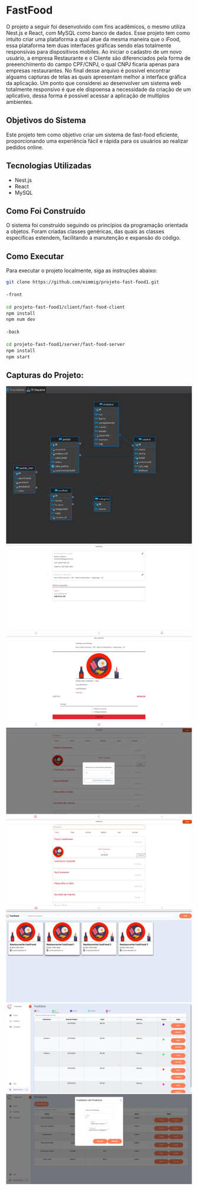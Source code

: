 # FastFood
O projeto a seguir foi desenvolvido com fins acadêmicos, o mesmo utiliza Nest.js e React, com MySQL como banco de dados. Esse projeto tem como intuito criar uma plataforma a qual atue da mesma maneira que o iFood, essa plataforma tem duas interfaces gráficas sendo elas totalmente responsivas para dispositivos mobiles. 
Ao iniciar o cadastro de um novo usuário, a empresa Restaurante e o Cliente são diferenciados pela forma de preeenchimento do campo CPF/CNPJ, o qual CNPJ ficaria apenas para empresas restaurantes. No final desse arquivo é possível encontrar alguams capturas de telas as quais apresentam melhor a interface gráfica da aplicação.
Um ponto que considerei ao desenvolver um sistema web totalmente responsivo é que ele dispoensa a necessidade da criação de um aplicativo, dessa forma é possivel acessar a aplicação de multiplos ambientes.

## Objetivos do Sistema

Este projeto tem como objetivo criar um sistema de fast-food eficiente, proporcionando uma experiência fácil e rápida para os usuários ao realizar pedidos online.

## Tecnologias Utilizadas

- Nest.js
- React
- MySQL

## Como Foi Construído

O sistema foi construído seguindo os princípios da programação orientada a objetos. Foram criadas classes genéricas, das quais as classes específicas estendem, facilitando a manutenção e expansão do código.

## Como Executar

Para executar o projeto localmente, siga as instruções abaixo:

```bash
git clone https://github.com/eimmig/projeto-fast-food1.git

-front

cd projeto-fast-food1/client/fast-food-client
npm install
npm num dev

-back

cd projeto-fast-food1/server/fast-food-server
npm install
npm start
```

## Capturas do Projeto:

![Captura de Tela 8](projeto-fast-food/screenshots/8.jpeg)
![Captura de Tela 7](projeto-fast-food/screenshots/7.jpeg)
![Captura de Tela 6](projeto-fast-food/screenshots/6.jpeg)
![Captura de Tela 5](projeto-fast-food/screenshots/5.jpeg)
![Captura de Tela 4](projeto-fast-food/screenshots/4.jpeg)
![Captura de Tela 3](projeto-fast-food/screenshots/3.jpeg)
![Captura de Tela 2](projeto-fast-food/screenshots/2.jpeg)
![Captura de Tela 1](projeto-fast-food/screenshots/1.jpeg)
